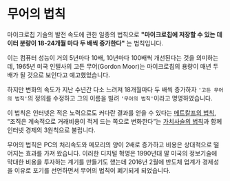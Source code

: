 # **무어의 법칙**
마이크로칩 기술의 발전 속도에 관한 일종의 법칙으로 **"마이크로칩에 저장할 수 있는 데이터 분량이 18-24개월 마다 두 배씩 증가한다"** 는 법칙입니다. 

이는 컴퓨터 성능이 거의 5년마다 10배, 10년마다 100배씩 개선된다는 것을 의미하는데, 1965년 미국 인텔사의 고든 무어(Gordon Moor)는 마이크로칩의 용량이 매년 두 배가 될 것으로 보인다고 예고했었습니다. 

하지만 변화의 속도가 지난 수년간 다소 느려져 18개월마다 두 배씩 증가하자 `'고든 무어의 법칙'`의 정의를 수정하고 그의 이름을 빌려 `'무어의 법칙'`이라고 명명하였습니다. 

이 법칙은 인터넷은 적은 노력으로도 커다란 결과를 얻을 수 있다는 [메트칼프의 법칙](https://github.com/uuuuuuuk/NEW_TIL/blob/main/CS/Metcalfe's%20law.md), “조직은 계속적으로 거래비용이 적게 드는 쪽으로 변화한다”는 [가치사슬의 법칙]()과 함께 인터넷 경제의 3원칙으로 불립니다. 

무어의 법칙은 PC의 처리속도와 메모리의 양이 2배로 증가하고 비용은 상대적으로 떨어지는 효과를 가져 왔습니다. 이러한 디지털 혁명은 1990년대 말 미국의 정보기술에 막대한 비용을 투자하는 계기를 만들기도 했는데 2016년 2월에 반도체 업계가 경제성을 이유로 포기를 선언하면서 무어의 법칙이 폐기되게 되었습니다. 
